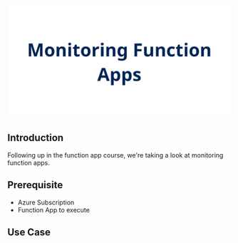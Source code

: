 ![placeholder image](./img/banner.png)

## Introduction

Following up in the function app course, we're taking a look at monitoring function apps.

## Prerequisite

- Azure Subscription
- Function App to execute

## Use Case

